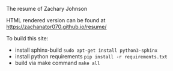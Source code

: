The resume of Zachary Johnson

HTML rendered version can be found at https://zachanator070.github.io/resume/

To build this site:
- install sphinx-build `sudo apt-get install python3-sphinx`
- install python requirements `pip install -r requirements.txt`
- build via make command `make all`